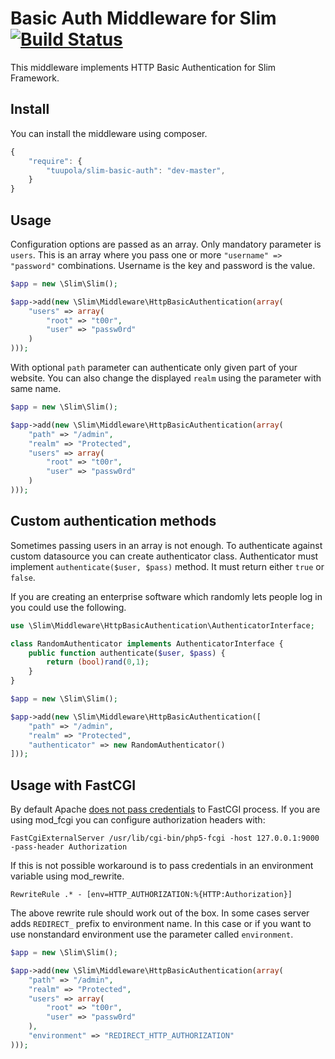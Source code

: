 # Basic Auth Middleware for Slim [![Build Status](https://api.travis-ci.org/tuupola/slim-basic-auth.png?branch=master)](https://travis-ci.org/tuupola/slim-basic-auth)

This middleware implements HTTP Basic Authentication for Slim Framework.

## Install

You can install the middleware using composer.

```javascript
{
    "require": {
        "tuupola/slim-basic-auth": "dev-master",
    }
}
```

## Usage

Configuration options are passed as an array. Only mandatory parameter is  `users`. This is an array where you pass one or more `"username" => "password"` combinations. Username is the key and password is the value.

```php
$app = new \Slim\Slim();

$app->add(new \Slim\Middleware\HttpBasicAuthentication(array(
    "users" => array(
        "root" => "t00r",
        "user" => "passw0rd"
    )
)));
```

With optional `path` parameter can authenticate only given part of your website. You can also change the displayed `realm` using the parameter with same name.

```php
$app = new \Slim\Slim();

$app->add(new \Slim\Middleware\HttpBasicAuthentication(array(
    "path" => "/admin",
    "realm" => "Protected",
    "users" => array(
        "root" => "t00r",
        "user" => "passw0rd"
    )
)));
```

## Custom authentication methods

Sometimes passing users in an array is not enough. To authenticate against custom datasource you can create authenticator class. Authenticator must implement `authenticate($user, $pass)` method. It must return either `true` or `false`.

If you are creating an enterprise software which randomly lets people log in you could use the following.


```php
use \Slim\Middleware\HttpBasicAuthentication\AuthenticatorInterface;

class RandomAuthenticator implements AuthenticatorInterface {
    public function authenticate($user, $pass) {
        return (bool)rand(0,1);
    }
}

$app = new \Slim\Slim();

$app->add(new \Slim\Middleware\HttpBasicAuthentication([
    "path" => "/admin",
    "realm" => "Protected",
    "authenticator" => new RandomAuthenticator()
]));
```


## Usage with FastCGI

By default Apache [does not pass credentials](https://bugs.php.net/bug.php?id=35752) to FastCGI process. If you are using mod_fcgi you can configure authorization headers with:

```
FastCgiExternalServer /usr/lib/cgi-bin/php5-fcgi -host 127.0.0.1:9000 -pass-header Authorization
```

If this is not possible workaround is to pass credentials in an environment variable using mod_rewrite.

```
RewriteRule .* - [env=HTTP_AUTHORIZATION:%{HTTP:Authorization}]
```

The above rewrite rule should work out of the box. In some cases server adds `REDIRECT_` prefix to environment name. In this case or if you want to use nonstandard environment use the parameter called `environment`.

```php
$app = new \Slim\Slim();

$app->add(new \Slim\Middleware\HttpBasicAuthentication(array(
    "path" => "/admin",
    "realm" => "Protected",
    "users" => array(
        "root" => "t00r",
        "user" => "passw0rd"
    ),
    "environment" => "REDIRECT_HTTP_AUTHORIZATION"
)));
```


